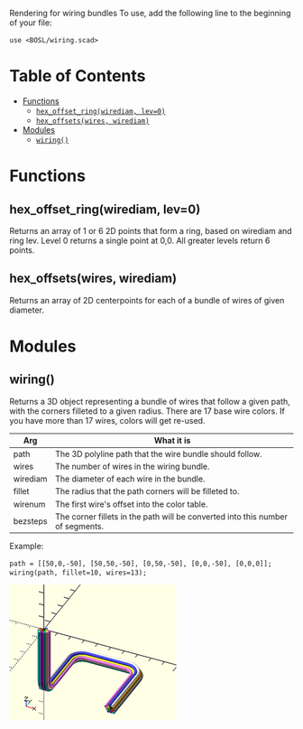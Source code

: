 Rendering for wiring bundles
To use, add the following line to the beginning of your file:

    use <BOSL/wiring.scad>



# Table of Contents

- [Functions](#functions)
    - [`hex_offset_ring(wirediam, lev=0)`](#hex_offset_ringwirediam-lev0)
    - [`hex_offsets(wires, wirediam)`](#hex_offsetswires-wirediam)
- [Modules](#modules)
    - [`wiring()`](#wiring)



# Functions

## hex\_offset\_ring(wirediam, lev=0)
Returns an array of 1 or 6 2D points that form a ring, based on wirediam and ring lev.
Level 0 returns a single point at 0,0.  All greater levels return 6 points.



## hex\_offsets(wires, wirediam)
Returns an array of 2D centerpoints for each of a bundle of wires of given diameter.



# Modules

## wiring()
Returns a 3D object representing a bundle of wires that follow a given path,
with the corners filleted to a given radius.  There are 17 base wire colors.
If you have more than 17 wires, colors will get re-used.

Arg       | What it is
--------- | -------------------------------------
path      | The 3D polyline path that the wire bundle should follow.
wires     | The number of wires in the wiring bundle.
wirediam  | The diameter of each wire in the bundle.
fillet    | The radius that the path corners will be filleted to.
wirenum   | The first wire's offset into the color table.
bezsteps  | The corner fillets in the path will be converted into this number of segments.

Example:

    path = [[50,0,-50], [50,50,-50], [0,50,-50], [0,0,-50], [0,0,0]];
    wiring(path, fillet=10, wires=13);

![wiring()](images/wiring/wiring.png)



